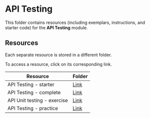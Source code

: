 # API Testing

This folder contains resources (including exemplars, instructions, and starter code) for the **API Testing** module.

## Resources

Each separate resource is stored in a different folder.

To access a resource, click on its corresponding link. 

| Resource | Folder |
| --- | --- |
| API Testing - starter | [Link](./api-testing-starter/) |
| API Testing - complete  | [Link](./api-testing-complete/) |
| API Unit testing - exercise | [Link](./api-unit-testing-exercise/) |
| API Testing - practice | [Link](./api-testing-practice) |